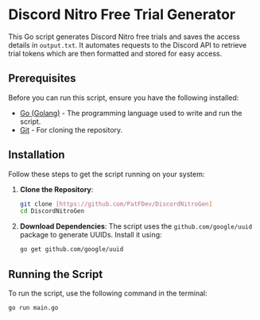 # Discord Nitro Free Trial Generator

This Go script generates Discord Nitro free trials and saves the access details in `output.txt`. It automates requests to the Discord API to retrieve trial tokens which are then formatted and stored for easy access.

## Prerequisites

Before you can run this script, ensure you have the following installed:

- [Go (Golang)](https://golang.org/dl/) - The programming language used to write and run the script.
- [Git](https://git-scm.com/downloads) - For cloning the repository.

## Installation

Follow these steps to get the script running on your system:

1. **Clone the Repository**:
    ```bash
    git clone [https://github.com/PatFDev/DiscordNitroGen]
    cd DiscordNitroGen
    ```

2. **Download Dependencies**:
    The script uses the `github.com/google/uuid` package to generate UUIDs. Install it using:
    ```bash
    go get github.com/google/uuid
    ```

## Running the Script

To run the script, use the following command in the terminal:

```bash
go run main.go
